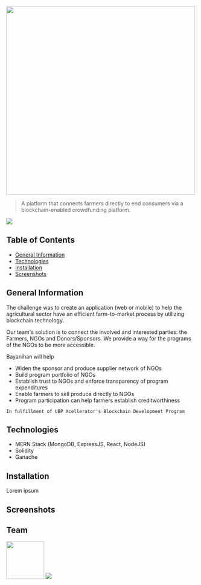 <img src="https://imgur.com/y2Lmecv.png" width="500"/>

> <p>A platform that connects farmers directly to end consumers via a blockchain-enabled crowdfunding platform.</p>
<img src="https://img.shields.io/badge/Status-Refactoring-%23F7A000"/>

## Table of Contents

* [General Information](#general-information)
* [Technologies](#technologies)
* [Installation](#installation)
* [Screenshots](#screenshots)

## General Information

The challenge was to create an application (web or mobile) to help the agricultural sector have an efficient farm-to-market process by utilizing blockchain technology.

Our team's solution is to connect the involved and interested parties: the Farmers, NGOs and Donors/Sponsors. We provide a way for the programs of the NGOs to be more accessible.

Bayanihan will help
* Widen the sponsor and produce supplier network of NGOs
* Build program portfolio of NGOs
* Establish trust to NGOs and enforce transparency of program expenditures
* Enable farmers to sell produce directly to NGOs
* Program participation can help farmers establish creditworthiness

`In fulfillment of UBP Xcellerator's Blockchain Development Program`

## Technologies

* MERN Stack (MongoDB, ExpressJS, React, NodeJS)
* Solidity
* Ganache

## Installation

Lorem ipsum

## Screenshots

## Team

<img src="https://imgur.com/bYSaTUY.png" width="100"/>

<a href="https://github.com/swenceslao/agriblockchain/graphs/contributors">
  <img src="https://contrib.rocks/image?repo=swenceslao/agriblockchain" />
</a>
